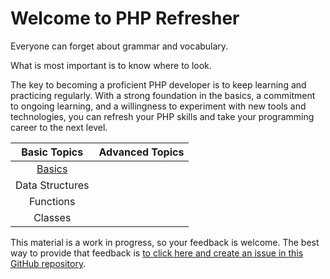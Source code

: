 # Welcome to PHP Refresher

Everyone can forget about grammar and vocabulary. 

What is most important is to know where to look.

The key to becoming a proficient PHP developer is to keep learning and practicing regularly. With a strong foundation in the basics, a commitment to ongoing learning, and a willingness to experiment with new tools and technologies, you can refresh your PHP skills and take your programming career to the next level.

<center>

|  Basic Topics |  Advanced Topics |
|:-------------:|:----------------:|
| [Basics](phpRefresh.md)        |    |
| Data Structures   |   |
| Functions      |       |
| Classes         |         |

</center>

This material is a work in progress, so your feedback is welcome. The best way to provide that feedback is [to click here and create an issue in this GitHub repository](https://github.com/ArceLopera/PHPRefresher/issues).
